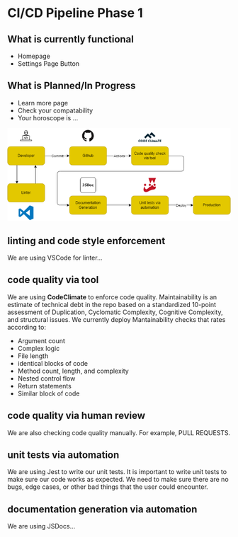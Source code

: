 # CI/CD Pipeline Phase 1

## What is currently functional
- Homepage 
- Settings Page Button

## What is Planned/In Progress
- Learn more page
- Check your compatability 
- Your horoscope is ... 

![CICD Pipeline Diagram](phase1.png)
<!---  Use phase1.png, phase1.drawio.png doesn't have some icons show up for some reason, and if you want to make edits, export as .drawio file and import into https://app.diagrams.net/ -->

## linting and code style enforcement
We are using VSCode for linter...

## code quality via tool
We are using **CodeClimate** to enforce code quality. Maintainability is an estimate of technical debt in the repo based on a standardized 10-point assessment of Duplication, Cyclomatic Complexity, Cognitive Complexity, and structural issues. We currently deploy Mantainability checks that rates according to:
- Argument count
- Complex logic
- File length
- identical blocks of code
- Method count, length, and complexity
- Nested control flow
- Return statements
- Similar block of code

## code quality via human review
We are also checking code quality manually. For example, PULL REQUESTS. 

## unit tests via automation
We are using Jest to write our unit tests. It is important to write unit tests to make sure our code works as expected. We need to make sure there are no bugs, edge cases, or other bad things that the user could encounter. 

## documentation generation via automation
We are using JSDocs...


